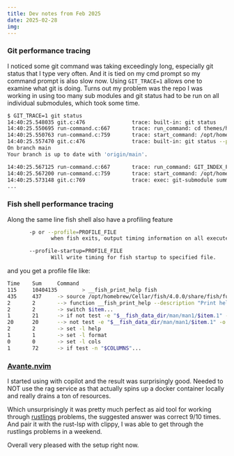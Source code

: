 ```yaml
---
title: Dev notes from Feb 2025
date: 2025-02-28
img:
---
```


### Git performance tracing

I noticed some git command was taking exceedingly long, especially git status that I type very often. And it is tied on my cmd prompt so my command prompt is also slow now.
Using `GIT_TRACE=1` allows one to examine what git is doing. Turns out my problem was the repo I was working in using too many sub modules and git status had to be run on all individual submodules, which took some time.

```bash
$ GIT_TRACE=1 git status
14:40:25.548035 git.c:476               trace: built-in: git status
14:40:25.550695 run-command.c:667       trace: run_command: cd themes/hello-friend-ng; unset GIT_PREFIX; GIT_DIR=.git git status --porcelain=2
14:40:25.550763 run-command.c:759       trace: start_command: /opt/homebrew/opt/git/libexec/git-core/git status --porcelain=2
14:40:25.557470 git.c:476               trace: built-in: git status --porcelain=2
On branch main
Your branch is up to date with 'origin/main'.

14:40:25.567125 run-command.c:667       trace: run_command: GIT_INDEX_FILE=.git/index git submodule summary --cached --for-status --summary-limit -1 HEAD
14:40:25.567200 run-command.c:759       trace: start_command: /opt/homebrew/opt/git/libexec/git-core/git submodule summary --cached --for-status --summary-limit -1 HEAD
14:40:25.573148 git.c:769               trace: exec: git-submodule summary --cached --for-status --summary-limit -1 HEAD
...
```

### Fish shell performance tracing

Along the same line fish shell also have a profiling feature
```bash
       -p or --profile=PROFILE_FILE
              when fish exits, output timing information on all executed commands to the specified file.  This excludes time spent starting up and reading the configuration.

       --profile-startup=PROFILE_FILE
              Will write timing for fish startup to specified file.
```

and you get a profile file like:

```bash
Time    Sum     Command
115     10404135        > __fish_print_help fish
435     437     -> source /opt/homebrew/Cellar/fish/4.0.0/share/fish/functions/__fish_print_help.fish
2       2       --> function __fish_print_help --description "Print help message for the specified fish function or builtin" --argument-names item error_message...
2       2       -> switch $item...
1       21      -> if not test -e "$__fish_data_dir/man/man1/$item.1" -o -e "$__fish_data_dir/man/man1/$item.1.gz"...
20      20      --> not test -e "$__fish_data_dir/man/man1/$item.1" -o -e "$__fish_data_dir/man/man1/$item.1.gz"
2       2       -> set -l help
1       1       -> set -l format
0       0       -> set -l cols
1       72      -> if test -n "$COLUMNS"...
```

### [Avante.nvim](https://github.com/yetone/avante.nvim)
I started using with copilot and the result was surprisingly good. Needed to NOT use the rag service as that actually spins up a docker container locally and really drains a ton of resources.

Which unsurprisingly it was pretty much perfect as aid tool for working through [rustlings](https://github.com/rust-lang/rustlings) problems, the suggested answer was correct 9/10 times. And pair it with the rust-lsp with clippy, I was able to get through the rustlings problems in a weekend.

Overall very pleased with the setup right now.

